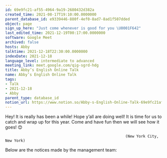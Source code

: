 ```yaml
---
id: 69e9fc21-af55-4964-9a19-2680432d382a
created_time: 2021-08-17T19:10:00.0000000
parent_database_id: e9339446-880f-4ef0-8ad7-8ad1f507dded
object: page
sign_up_here: "Just come whenever is good for you \U0001F642"
last_edited_time: 2021-12-19T00:17:00.0000000
software: Google Meet
archived: false
hosts: Abby
talktime: 2021-12-18T22:30:00.0000000
indexDate: 2021-12-18
language_level: intermediate to advanced
meeting_link: meet.google.com/qig-sgrd-hdg
title: Abby’s English Online Talk
name: Abby’s English Online Talk
tags:
- Talk
- 2021-12-18
- Abby
parent_type: database_id
notion_url: https://www.notion.so/Abby-s-English-Online-Talk-69e9fc21af5549649a192680432d382a
---
```


Hey! It is really has been a while! Hope y’all are doing well! It is time for us to catch and wrap up for this year. Come and have fun then we will see how it goes! 😊



                                                          (New York City, New York)



Below are the notices made by the management team:


